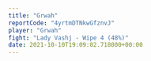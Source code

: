 ```yaml
---
title: "Grwah"
reportCode: "4yrtmDTNkwGfznvJ"
player: "Grwah"
fight: "Lady Vashj - Wipe 4 (48%)"
date: 2021-10-10T19:09:02.718000+00:00
---
```

